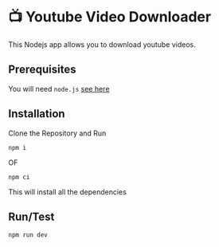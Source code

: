 # 📺 Youtube Video Downloader
This Nodejs app allows you to download youtube videos.

## Prerequisites
You will need `node.js` [see here](https://nodejs.org)

## Installation
Clone the Repository and Run 

```
npm i
```

OF 

```
npm ci
```

This will install all the dependencies

## Run/Test
```
npm run dev
```
